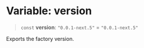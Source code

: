 # Variable: version

> `const` **version**: `"0.0.1-next.5"` = `"0.0.1-next.5"`

Exports the factory version.
